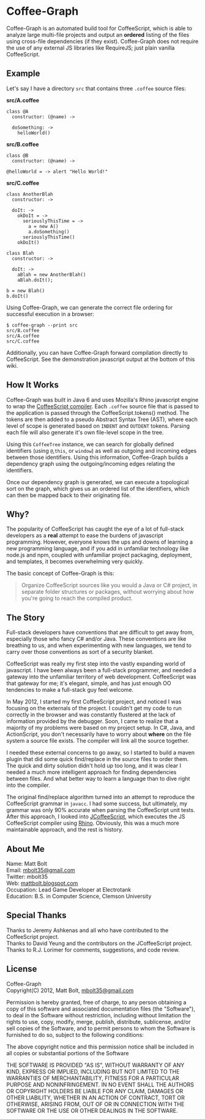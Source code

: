 # Coffee-Graph

Coffee-Graph is an automated build tool for CoffeeScript, which is able to analyze large multi-file projects and output an **ordered** listing of the files using cross-file dependencies (if they exist). Coffee-Graph does not require the use of any external JS libraries like RequireJS; just plain vanilla CoffeeScript.


## Example
Let's say I have a directory `src` that contains three `.coffee` source files:

**src/A.coffee**

    class @A
      constructor: (@name) ->

      doSomething: -> 
        helloWorld()

**src/B.coffee**

    class @B
      constructor: (@name) ->
      
    @helloWorld = -> alert "Hello World!"

**src/C.coffee**

    class AnotherBlah
      constructor: ->

      doIt: ->
        okDoIt = ->
          seriouslyThisTime = ->
            a = new A()
            a.doSomething()
          seriouslyThisTime()
        okDoIt()

    class Blah
      constructor: ->

      doIt: ->
        aBlah = new AnotherBlah()
        aBlah.doIt();

    b = new Blah()
    b.doIt()

Using Coffee-Graph, we can generate the correct file ordering for successful execution in a browser:

    $ coffee-graph --print src
    src/B.coffee
    src/A.coffee
    src/C.coffee

Additionally, you can have Coffee-Graph forward compilation directly to CoffeeScript. See the demonstration javascript output at the bottom of this wiki.


## How It Works
Coffee-Graph was built in Java 6 and uses Mozilla's Rhino javascript engine to wrap the [CoffeeScript compiler](https://github.com/jashkenas/coffee-script/blob/master/extras/coffee-script.js). Each `.coffee` source file that is passed to the application is passed through the CoffeeScript.tokens() method. The tokens are then added to a pseudo Abstract Syntax Tree (AST), where each level of scope is generated based on `INDENT` and `OUTDENT` tokens. Parsing each file will also generate it's own file-level scope in the tree. 

Using this `CoffeeTree` instance, we can search for globally defined identifiers (using `@`,`this`, or `window`) as well as outgoing and incoming edges between those identifiers. Using this information, Coffee-Graph builds a dependency graph using the outgoing/incoming edges relating the identifiers. 

Once our dependency graph is generated, we can execute a topological sort on the graph, which gives us an ordered list of the identifiers, which can then be mapped back to their originating file. 


## Why?
The popularity of CoffeeScript has caught the eye of a lot of full-stack developers as a **real** attempt to ease the burdens of javascript programming. However, everyone knows the ups and downs of learning a new programming language, and if you add in unfamiliar technology like node.js and npm, coupled with unfamiliar project packaging, deployment, and templates, it becomes overwhelming very quickly. 

The basic concept of Coffee-Graph is this:
> Organize CoffeeScript sources like you would a Java or C# project, in separate folder structures or packages, without worrying about how you're going to reach the compiled product.

## The Story
Full-stack developers have conventions that are difficult to get away from, especially those who fancy C# and/or Java. These conventions are like breathing to us, and when experimenting with new languages, we tend to carry over those conventions as sort of a security blanket. 

CoffeeScript was really my first step into the vastly expanding world of javascript. I have been always been a full-stack programmer, and needed a gateway into the unfamiliar territory of web development. CoffeeScript was that gateway for me; it's elegant, simple, and has just enough OO tendencies to make a full-stack guy feel welcome. 

In May 2012, I started my first CoffeeScript project, and noticed I was focusing on the externals of the project. I couldn't get my code to run correctly in the browser and was constantly flustered at the lack of information provided by the debugger. Soon, I came to realize that a majority of my problems were based on my project setup. In C#, Java, and ActionScript, you don't necessarily have to worry about **where** on the file system a source file exists. The compiler will link all the source together.

I needed these external concerns to go away, so I started to build a maven plugin that did some quick find/replace in the source files to order them. The quick and dirty solution didn't hold up too long, and it was clear I needed a much more intelligent approach for finding dependencies between files. And what better way to learn a language than to dive right into the compiler. 

The original find/replace algorithm turned into an attempt to reproduce the CoffeeScript grammar in `javacc`. I had some success, but ultimately, my grammar was only 90% accurate when parsing the CoffeeScript unit tests. After this approach, I looked into [JCoffeeScript](https://github.com/yeungda/jcoffeescript), which executes the JS CoffeeScript compiler using [Rhino](http://www.mozilla.org/rhino/). Obviously, this was a much more maintainable approach, and the rest is history.


## About Me
Name: Matt Bolt<br/>
Email: mbolt35@gmail.com<br/>
Twitter: mbolt35<br/>
Web: [mattbolt.blogspot.com](http://mattbolt.blogspot.com)<br/>
Occupation: Lead Game Developer at Electrotank<br/>
Education: B.S. in Computer Science, Clemson University<br/>


## Special Thanks
Thanks to Jeremy Ashkenas and all who have contributed to the CoffeeScript project.<br/>
Thanks to David Yeung and the contributors on the JCoffeeScript project.<br/>
Thanks to R.J. Lorimer for comments, suggestions, and code review.

## License
Coffee-Graph<br/>
Copyright(C) 2012, Matt Bolt, mbolt35@gmail.com

Permission is hereby granted, free of charge, to any person obtaining a copy of this software and associated documentation files (the "Software"), to deal in the Software without restriction, including without limitation the rights to use, copy, modify, merge, publish, distribute, sublicense, and/or sell copies of the Software, and to permit persons to whom the Software is furnished to do so, subject to the following conditions:

The above copyright notice and this permission notice shall be included in all copies or substantial portions of the Software

THE SOFTWARE IS PROVIDED "AS IS", WITHOUT WARRANTY OF ANY KIND, EXPRESS OR IMPLIED, INCLUDING BUT NOT LIMITED TO THE WARRANTIES OF MERCHANTABILITY, FITNESS FOR A PARTICULAR PURPOSE AND NONINFRINGEMENT. IN NO EVENT SHALL THE AUTHORS OR COPYRIGHT HOLDERS BE LIABLE FOR ANY CLAIM, DAMAGES OR OTHER LIABILITY, WHETHER IN AN ACTION OF CONTRACT, TORT OR OTHERWISE, ARISING FROM, OUT OF OR IN CONNECTION WITH THE SOFTWARE OR THE USE OR OTHER DEALINGS IN THE SOFTWARE.